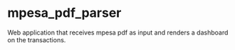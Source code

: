 # mpesa_pdf_parser
Web application that receives mpesa pdf as input and renders a dashboard on the transactions.
